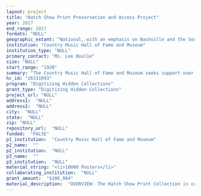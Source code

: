 ```yaml
--- 
layout: project 
title: "Hatch Show Print Preservation and Access Project"
year: 2017
end_range: 2017
formats: "NULL"
geographic_extant: "National, with an emphasis on Nashville and the Southeast."
institution: "Country Music Hall of Fame and Museum"
institution_type: "NULL"
primary_contact: "Ms. Lee Boulie"
size: "NULL"
start_range: "1920"
summary: "The Country Music Hall of Fame and Museum seeks support over 24 months for Phase 1 of the Hatch Show Print Preservation and Access project. This project will conserve, digitize, and provide public access to 10,000 rare, historically significant, and fragile works on paper in the Museum’s permanent collection. The Hatch Show Print collection is composed of posters, prints, documents, proofs, and tracings that chronicle 137 years of American culture through promotional and advertising poster design and printing. The project will make historical show posters available and accessible to the general public and to scholars of American history, advertising, and many other disciplines. It will also make artifacts readily searchable and available for exhibitions and educational programs at the Museum and through content partners like Vanderbilt University."
hc_id: "26331093"
program: "Digitizing Hidden Collections"
grant_type: "Digitizing Hidden Collections"
project_url: "NULL"
address1:  "NULL"
address2:  "NULL"
city:  "NULL"
state:  "NULL"
zip: "NULL"
repository_url:  "NULL"
funded:  "FALSE"
p1_institution:  "Country Music Hall of Fame and Museum"
p2_name:  ""
p2_institution:  "NULL"
p3_name:  ""
p3_institution:  "NULL"
material_string: "<li>10000 Posters</li>"
collaborating_institution:  "NULL"
grant_amount:  "$106,984"
material_description:  "OVERVIEW: The Hatch Show Print Collection is composed of 66,000 items—posters, related prints, documents, proofs, and tracings—that chronicle 137 years of American culture through Hatch Show Print’s poster design and printing. The collection contains rare and unduplicated items, including posters promoting every touring member of the Grand Ole Opry, from Hall of Fame members Roy Acuff and Minnie Pearl through contemporary acts like Carrie Underwood and Blake Shelton; more than a thousand posters for African-American minstrel shows, live music venues, and the Negro League of Baseball; posters advertising mid-twentieth century circuses, fairs, and carnivals; and more. PROVENANCE: The Country Music Hall of Fame and Museum obtained Hatch Show Print’s historic archive when it assumed ownership of the shop in 1992. The Museum owns and operates Hatch Show Print as a working print shop, including holding the rights to its archive. ASSOCIATED SUBJECTS: Beginning in 1879 with a handbill for the Reverend Henry Ward Beecher, Nashville’s Hatch Show Print produced show posters for musicians, minstrel shows, vaudeville tours, and carnival acts. Already associated with the Nashville entertainment tradition, Hatch Show Print rose in prominence in the mid-1920s, because of the shop’s proximity to the Ryman Auditorium, home to the Grand Ole Opry. Still in operation today, Hatch Show Print is America’s second-oldest continuously operated print shop. Its archives include posters that range from early 20th century vaudeville and minstrel shows to posters for contemporary Opry members like Vince Gill and Little Big Town."
---
```


